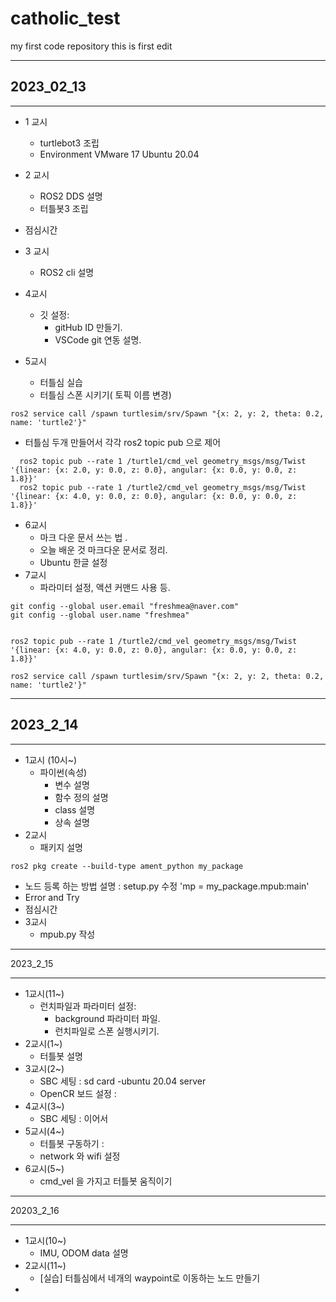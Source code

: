 # catholic_test
my first code repository
this is first edit


- - -

## 2023_02_13

- - -

* 1 교시
  * turtlebot3 조립
  * Environment VMware 17 Ubuntu 20.04

* 2 교시
  * ROS2 DDS 설명
  * 터틀봇3 조립
* 점심시간
* 3 교시
  * ROS2 cli 설명
* 4교시
  * 깃 설정:
    * gitHub ID 만들기.
    * VSCode git 연동 설명.
* 5교시
  * 터틀심 실습
  * 터틀심 스폰 시키기( 토픽 이름 변경)
```
ros2 service call /spawn turtlesim/srv/Spawn "{x: 2, y: 2, theta: 0.2, name: 'turtle2'}"
```
  * 터틀심 두개 만들어서 각각 ros2 topic pub 으로 제어
```shell
  ros2 topic pub --rate 1 /turtle1/cmd_vel geometry_msgs/msg/Twist '{linear: {x: 2.0, y: 0.0, z: 0.0}, angular: {x: 0.0, y: 0.0, z: 1.8}}'
  ros2 topic pub --rate 1 /turtle2/cmd_vel geometry_msgs/msg/Twist '{linear: {x: 4.0, y: 0.0, z: 0.0}, angular: {x: 0.0, y: 0.0, z: 1.8}}'
```
* 6교시
  * 마크 다운 문서 쓰는 법 .
  * 오늘 배운 것 마크다운 문서로 정리.
  * Ubuntu 한글 설정
* 7교시
  * 파라미터 설정, 액션 커맨드 사용 등.
```shell
git config --global user.email "freshmea@naver.com"
git config --global user.name "freshmea"


ros2 topic pub --rate 1 /turtle2/cmd_vel geometry_msgs/msg/Twist '{linear: {x: 4.0, y: 0.0, z: 0.0}, angular: {x: 0.0, y: 0.0, z: 1.8}}'

ros2 service call /spawn turtlesim/srv/Spawn "{x: 2, y: 2, theta: 0.2, name: 'turtle2'}"

```

- - -
## 2023_2_14
- - -

* 1교시 (10시~)
  * 파이썬(속성)
    * 변수 설명
    * 함수 정의 설명
    * class 설명
    * 상속 설명
* 2교시
  * 패키지 설명
```shell
ros2 pkg create --build-type ament_python my_package
```
  * 노드 등록 하는 방법 설명 : setup.py 수정 'mp = my_package.mpub:main'
  * Error and Try
* 점심시간
* 3교시
  * mpub.py 작성

- - -
2023_2_15
- - -

* 1교시(11~)
  * 런치파일과 파라미터 설정:
    * background 파라미터 파일.
    * 런치파일로 스폰 실행시키기.
* 2교시(1~)
  * 터틀봇 설명
* 3교시(2~)
  * SBC 세팅 : sd card -ubuntu 20.04 server
  * OpenCR 보드 설정 :
* 4교시(3~)
  * SBC 세팅 : 이어서
* 5교시(4~)
  * 터틀봇 구동하기 :
  * network 와 wifi 설정
* 6교시(5~)
  * cmd_vel 을 가지고 터틀봇 움직이기

- - -
20203_2_16
- - -

* 1교시(10~)
  * IMU, ODOM data 설명
* 2교시(11~)
  * [실습] 터틀심에서 네개의 waypoint로 이동하는 노드 만들기
*

